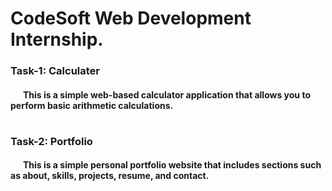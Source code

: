 <h1> CodeSoft Web Development Internship. </h1>

<h3> Task-1: Calculater </h3>
<h4> <b> &nbsp; &nbsp; &nbsp; This is a simple web-based calculator application that allows you to perform basic arithmetic calculations. </h4>

#
<h3> Task-2: Portfolio </h3>
<h4> <b> &nbsp; &nbsp; &nbsp; This is a simple personal portfolio website that includes sections such as about, skills, projects, resume, and contact. </h4>

